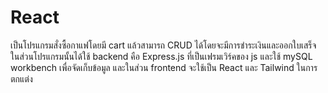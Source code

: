 # React
เป็นโปรแกรมสั่งซื้อกาแฟโดยมี cart แล้วสามารถ CRUD ได้โดยจะมีการชำระเงินและออกใบเสร็จ ในส่วนโปรแกรมนั้นได้ใช้ backend คือ Express.js ที่เป็นเฟรมเวิร์คของ js และใช้ mySQL workbench เพื่อจัดเก็บข้อมูล และในส่วน frontend จะใช้เป็น React และ Tailwind ในการตกแต่ง
